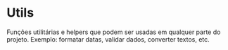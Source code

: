 # Utils

Funções utilitárias e helpers que podem ser usadas em qualquer parte do projeto. Exemplo: formatar datas, validar dados, converter textos, etc.
